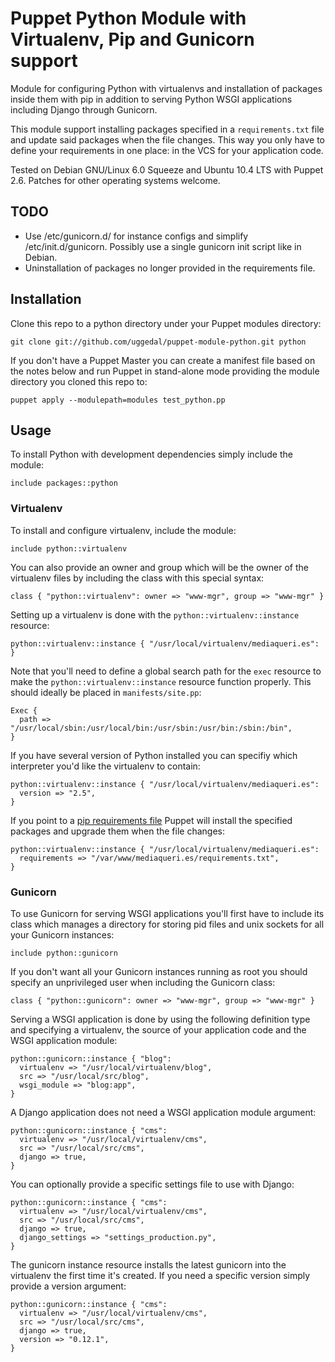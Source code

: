 Puppet Python Module with Virtualenv, Pip and Gunicorn support
==============================================================

Module for configuring Python with virtualenvs and installation
of packages inside them with pip in addition to serving
Python WSGI applications including Django through Gunicorn.

This module support installing packages specified in a
`requirements.txt` file and update said packages when the file
changes. This way you only have to define your requirements in
one place: in the VCS for your application code.

Tested on Debian GNU/Linux 6.0 Squeeze and Ubuntu 10.4 LTS with
Puppet 2.6. Patches for other operating systems welcome.


TODO
----

* Use /etc/gunicorn.d/ for instance configs and simplify
  /etc/init.d/gunicorn. Possibly use a single gunicorn
  init script like in Debian.
* Uninstallation of packages no longer provided in the
  requirements file.


Installation
------------

Clone this repo to a python directory under your Puppet
modules directory:

    git clone git://github.com/uggedal/puppet-module-python.git python

If you don't have a Puppet Master you can create a manifest file
based on the notes below and run Puppet in stand-alone mode
providing the module directory you cloned this repo to:

    puppet apply --modulepath=modules test_python.pp


Usage
-----

To install Python with development dependencies simply include the
module:

    include packages::python

### Virtualenv

To install and configure virtualenv, include the module:

    include python::virtualenv

You can also provide an owner and group which will be the owner
of the virtualenv files by including the class with this special syntax:

    class { "python::virtualenv": owner => "www-mgr", group => "www-mgr" }

Setting up a virtualenv is done with the `python::virtualenv::instance`
resource:

    python::virtualenv::instance { "/usr/local/virtualenv/mediaqueri.es": }

Note that you'll need to define a global search path for the `exec`
resource to make the `python::virtualenv::instance` resource function
properly. This should ideally be placed in `manifests/site.pp`:

    Exec {
      path => "/usr/local/sbin:/usr/local/bin:/usr/sbin:/usr/bin:/sbin:/bin",
    }

If you have several version of Python installed you can specifiy
which interpreter you'd like the virtualenv to contain:

    python::virtualenv::instance { "/usr/local/virtualenv/mediaqueri.es":
      version => "2.5",
    }

If you point to a [pip requirements file][requirements.txt] Puppet will
install the specified packages and upgrade them when the file changes:

    python::virtualenv::instance { "/usr/local/virtualenv/mediaqueri.es":
      requirements => "/var/www/mediaqueri.es/requirements.txt",
    }


### Gunicorn

To use Gunicorn for serving WSGI applications you'll first have to include
its class which manages a directory for storing pid files and unix sockets
for all your Gunicorn instances:

    include python::gunicorn

If you don't want all your Gunicorn instances running as root you should
specify an unprivileged user when including the Gunicorn class:

    class { "python::gunicorn": owner => "www-mgr", group => "www-mgr" }

Serving a WSGI application is done by using the following definition type
and specifying a virtualenv, the source of your application code and
the WSGI application module:

    python::gunicorn::instance { "blog":
      virtualenv => "/usr/local/virtualenv/blog",
      src => "/usr/local/src/blog",
      wsgi_module => "blog:app",
    }

A Django application does not need a WSGI application module argument:

    python::gunicorn::instance { "cms":
      virtualenv => "/usr/local/virtualenv/cms",
      src => "/usr/local/src/cms",
      django => true,
    }

You can optionally provide a specific settings file to use with Django:

    python::gunicorn::instance { "cms":
      virtualenv => "/usr/local/virtualenv/cms",
      src => "/usr/local/src/cms",
      django => true,
      django_settings => "settings_production.py",
    }

The gunicorn instance resource installs the latest gunicorn into the
virtualenv the first time it's created. If you need a specific version
simply provide a version argument:

    python::gunicorn::instance { "cms":
      virtualenv => "/usr/local/virtualenv/cms",
      src => "/usr/local/src/cms",
      django => true,
      version => "0.12.1",
    }

[requirements.txt]: http://www.pip-installer.org/en/latest/requirement-format.html

